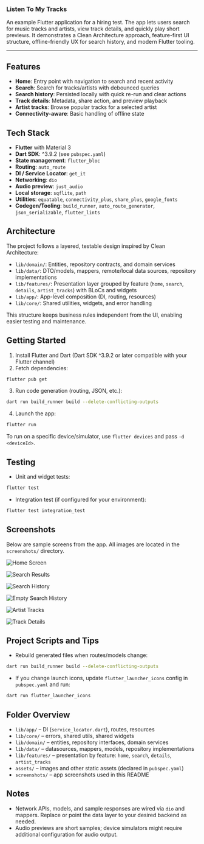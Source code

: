### Listen To My Tracks

An example Flutter application for a hiring test. The app lets users search for music tracks and artists, view track details, and quickly play short previews. It demonstrates a Clean Architecture approach, feature-first UI structure, offline-friendly UX for search history, and modern Flutter tooling.

---

## Features
- **Home**: Entry point with navigation to search and recent activity
- **Search**: Search for tracks/artists with debounced queries
- **Search history**: Persisted locally with quick re-run and clear actions
- **Track details**: Metadata, share action, and preview playback
- **Artist tracks**: Browse popular tracks for a selected artist
- **Connectivity-aware**: Basic handling of offline state

## Tech Stack
- **Flutter** with Material 3
- **Dart SDK**: ^3.9.2 (see `pubspec.yaml`)
- **State management**: `flutter_bloc`
- **Routing**: `auto_route`
- **DI / Service Locator**: `get_it`
- **Networking**: `dio`
- **Audio preview**: `just_audio`
- **Local storage**: `sqflite`, `path`
- **Utilities**: `equatable`, `connectivity_plus`, `share_plus`, `google_fonts`
- **Codegen/Tooling**: `build_runner`, `auto_route_generator`, `json_serializable`, `flutter_lints`

## Architecture
The project follows a layered, testable design inspired by Clean Architecture:
- `lib/domain/`: Entities, repository contracts, and domain services
- `lib/data/`: DTO/models, mappers, remote/local data sources, repository implementations
- `lib/features/`: Presentation layer grouped by feature (`home`, `search`, `details`, `artist_tracks`) with BLoCs and widgets
- `lib/app/`: App-level composition (DI, routing, resources)
- `lib/core/`: Shared utilities, widgets, and error handling

This structure keeps business rules independent from the UI, enabling easier testing and maintenance.

## Getting Started
1) Install Flutter and Dart (Dart SDK ^3.9.2 or later compatible with your Flutter channel)
2) Fetch dependencies:

```bash
flutter pub get
```

3) Run code generation (routing, JSON, etc.):

```bash
dart run build_runner build --delete-conflicting-outputs
```

4) Launch the app:

```bash
flutter run
```

To run on a specific device/simulator, use `flutter devices` and pass `-d <deviceId>`.

## Testing
- Unit and widget tests:

```bash
flutter test
```

- Integration test (if configured for your environment):

```bash
flutter test integration_test
```

## Screenshots
Below are sample screens from the app. All images are located in the `screenshots/` directory.

![Home Screen](screenshots/home-screen.png)

![Search Results](screenshots/search-results.png)

![Search History](screenshots/search-history.png)

![Empty Search History](screenshots/empty-search-history.png)

![Artist Tracks](screenshots/artist-tracks.png)

![Track Details](screenshots/track_details.png)

## Project Scripts and Tips
- Rebuild generated files when routes/models change:

```bash
dart run build_runner build --delete-conflicting-outputs
```

- If you change launch icons, update `flutter_launcher_icons` config in `pubspec.yaml` and run:

```bash
dart run flutter_launcher_icons
```

## Folder Overview
- `lib/app/` – DI (`service_locator.dart`), routes, resources
- `lib/core/` – errors, shared utils, shared widgets
- `lib/domain/` – entities, repository interfaces, domain services
- `lib/data/` – datasources, mappers, models, repository implementations
- `lib/features/` – presentation by feature: `home`, `search`, `details`, `artist_tracks`
- `assets/` – images and other static assets (declared in `pubspec.yaml`)
- `screenshots/` – app screenshots used in this README

## Notes
- Network APIs, models, and sample responses are wired via `dio` and mappers. Replace or point the data layer to your desired backend as needed.
- Audio previews are short samples; device simulators might require additional configuration for audio output.
